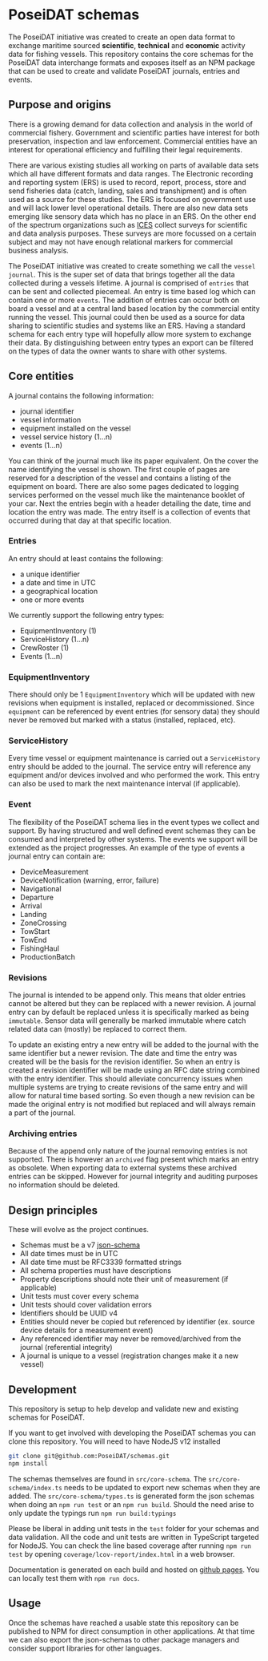 # PoseiDAT schemas

The PoseiDAT initiative was created to create an open data format to exchange maritime sourced **scientific**, **technical** and **economic** activity data for fishing vessels.
This repository contains the core schemas for the PoseiDAT data interchange formats and exposes itself as an NPM package that can be used to create and validate PoseiDAT journals, entries and events.

## Purpose and origins

There is a growing demand for data collection and analysis in the world of commercial fishery.
Government and scientific parties have interest for both preservation, inspection and law enforcement.
Commercial entities have an interest for operational efficiency and fulfilling their legal requirements.

There are various existing studies all working on parts of available data sets which all have different formats and data ranges.
The Electronic recording and reporting system (ERS) is used to record, report, process, store and send fisheries data (catch, landing, sales and transhipment) and is often used as a source for these studies.
The ERS is focused on government use and will lack lower level operational details.
There are also new data sets emerging like sensory data which has no place in an ERS.
On the other end of the spectrum organizations such as [ICES](http://www.ices.dk) collect surveys for scientific and data analysis purposes.
These surveys are more focussed on a certain subject and may not have enough relational markers for commercial business analysis.

The PoseiDAT initiative was created to create something we call the `vessel journal`.
This is the super set of data that brings together all the data collected during a vessels lifetime.
A journal is comprised of `entries` that can be sent and collected piecemeal.
An entry is time based log which can contain one or more `events`.
The addition of entries can occur both on board a vessel and at a central land based location by the commercial entity running the vessel.
This journal could then be used as a source for data sharing to scientific studies and systems like an ERS.
Having a standard schema for each entry type will hopefully allow more system to exchange their data.
By distinguishing between entry types an export can be filtered on the types of data the owner wants to share with other systems.

## Core entities

A journal contains the following information:

* journal identifier
* vessel information
* equipment installed on the vessel
* vessel service history (1...n)
* events (1...n)

You can think of the journal much like its paper equivalent.
On the cover the name identifying the vessel is shown.
The first couple of pages are reserved for a description of the vessel and contains a listing of the equipment on board.
There are also some pages dedicated to logging services performed on the vessel much like the maintenance booklet of your car.
Next the entries begin with a header detailing the date, time and location the entry was made.
The entry itself is a collection of events that occurred during that day at that specific location.

### Entries

An entry should at least contains the following:

* a unique identifier
* a date and time in UTC
* a geographical location
* one or more events

We currently support the following entry types:

* EquipmentInventory (1)
* ServiceHistory (1...n)
* CrewRoster (1)
* Events (1...n)

### EquipmentInventory

There should only be 1 `EquipmentInventory` which will be updated with new revisions when equipment is installed, replaced or decommissioned.
Since `equipment` can be referenced by event entries (for sensory data) they should never be removed but marked with a status (installed, replaced, etc).

### ServiceHistory

Every time vessel or equipment maintenance is carried out a `ServiceHistory` entry should be added to the journal.
The service entry will reference any equipment and/or devices involved and who performed the work.
This entry can also be used to mark the next maintenance interval (if applicable).

### Event

The flexibility of the PoseiDAT schema lies in the event types we collect and support.
By having structured and well defined event schemas they can be consumed and interpreted by other systems.
The events we support will be extended as the project progresses.
An example of the type of events a journal entry can contain are:

* DeviceMeasurement
* DeviceNotification (warning, error, failure)
* Navigational
* Departure
* Arrival
* Landing
* ZoneCrossing
* TowStart
* TowEnd
* FishingHaul
* ProductionBatch

### Revisions

The journal is intended to be append only.
This means that older entries cannot be altered but they can be replaced with a newer revision.
A journal entry can by default be replaced unless it is specifically marked as being `immutable`.
Sensor data will generally be marked immutable where catch related data can (mostly) be replaced to correct them.

To update an existing entry a new entry will be added to the journal with the same identifier but a newer revision.
The date and time the entry was created will be the basis for the revision identifier.
So when an entry is created a revision identifier will be made using an RFC date string combined with the entry identifier.
This should alleviate concurrency issues when multiple systems are trying to create revisions of the same entry and will allow for natural time based sorting.
So even though a new revision can be made the original entry is not modified but replaced and will always remain a part of the journal.

### Archiving entries

Because of the append only nature of the journal removing entries is not supported.
There is however an `archived` flag present which marks an entry as obsolete.
When exporting data to external systems these archived entries can be skipped.
However for journal integrity and auditing purposes no information should be deleted.

## Design principles

These will evolve as the project continues.

* Schemas must be a v7 [json-schema](https://json-schema.org)
* All date times must be in UTC
* All date time must be RFC3339 formatted strings
* All schema properties must have descriptions
* Property descriptions should note their unit of measurement (if applicable)
* Unit tests must cover every schema
* Unit tests should cover validation errors
* Identifiers should be UUID v4
* Entities should never be copied but referenced by identifier (ex. source device details for a measurement event)
* Any referenced identifier may never be removed/archived from the journal (referential integrity)
* A journal is unique to a vessel (registration changes make it a new vessel)

## Development

This repository is setup to help develop and validate new and existing schemas for PoseiDAT.

If you want to get involved with developing the PoseiDAT schemas you can clone this repository.
You will need to have  NodeJS v12 installed

```bash
git clone git@github.com:PoseiDAT/schemas.git
npm install
```

The schemas themselves are found in `src/core-schema`.
The `src/core-schema/index.ts` needs to be updated to export new schemas when they are added.
The `src/core-schema/types.ts` is generated form the json schemas when doing an `npm run test` or an `npm run build`.
Should the need arise to only update the typings run `npm run build:typings`

Please be liberal in adding unit tests in the `test` folder for your schemas and data validation.
All the code and unit tests are written in TypeScript targeted for NodeJS.
You can check the line based coverage after running `npm run test` by opening `coverage/lcov-report/index.html` in a web browser.

Documentation is generated on each build and hosted on [github pages](https://poseidat.github.io/schemas/). You can locally test them with `npm run docs`.

## Usage

Once the schemas have reached a usable state this repository can be published to NPM for direct consumption in other applications.
At that time we can also export the json-schemas to other package managers and consider support libraries for other languages.

